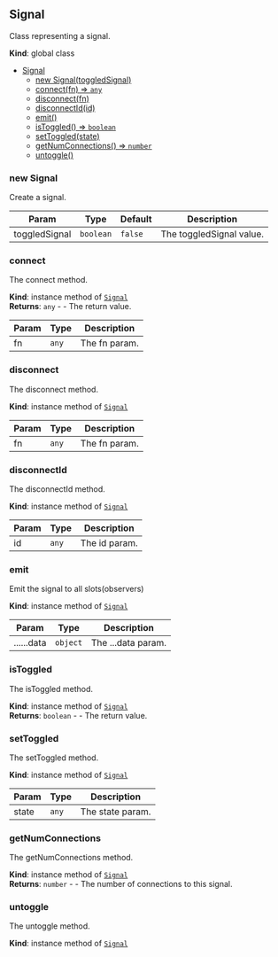 <a name="Signal"></a>

## Signal
Class representing a signal.

**Kind**: global class  

* [Signal](#Signal)
    * [new Signal(toggledSignal)](#new-Signal)
    * [connect(fn) ⇒ <code>any</code>](#connect)
    * [disconnect(fn)](#disconnect)
    * [disconnectId(id)](#disconnectId)
    * [emit()](#emit)
    * [isToggled() ⇒ <code>boolean</code>](#isToggled)
    * [setToggled(state)](#setToggled)
    * [getNumConnections() ⇒ <code>number</code>](#getNumConnections)
    * [untoggle()](#untoggle)

<a name="new_Signal_new"></a>

### new Signal
Create a signal.


| Param | Type | Default | Description |
| --- | --- | --- | --- |
| toggledSignal | <code>boolean</code> | <code>false</code> | The toggledSignal value. |

<a name="Signal+connect"></a>

### connect
The connect method.

**Kind**: instance method of [<code>Signal</code>](#Signal)  
**Returns**: <code>any</code> - - The return value.  

| Param | Type | Description |
| --- | --- | --- |
| fn | <code>any</code> | The fn param. |

<a name="Signal+disconnect"></a>

### disconnect
The disconnect method.

**Kind**: instance method of [<code>Signal</code>](#Signal)  

| Param | Type | Description |
| --- | --- | --- |
| fn | <code>any</code> | The fn param. |

<a name="Signal+disconnectId"></a>

### disconnectId
The disconnectId method.

**Kind**: instance method of [<code>Signal</code>](#Signal)  

| Param | Type | Description |
| --- | --- | --- |
| id | <code>any</code> | The id param. |

<a name="Signal+emit"></a>

### emit
Emit the signal to all slots(observers)

**Kind**: instance method of [<code>Signal</code>](#Signal)  

| Param | Type | Description |
| --- | --- | --- |
| ......data | <code>object</code> | The ...data param. |

<a name="Signal+isToggled"></a>

### isToggled
The isToggled method.

**Kind**: instance method of [<code>Signal</code>](#Signal)  
**Returns**: <code>boolean</code> - - The return value.  
<a name="Signal+setToggled"></a>

### setToggled
The setToggled method.

**Kind**: instance method of [<code>Signal</code>](#Signal)  

| Param | Type | Description |
| --- | --- | --- |
| state | <code>any</code> | The state param. |

<a name="Signal+getNumConnections"></a>

### getNumConnections
The getNumConnections method.

**Kind**: instance method of [<code>Signal</code>](#Signal)  
**Returns**: <code>number</code> - - The number of connections to this signal.  
<a name="Signal+untoggle"></a>

### untoggle
The untoggle method.

**Kind**: instance method of [<code>Signal</code>](#Signal)  

